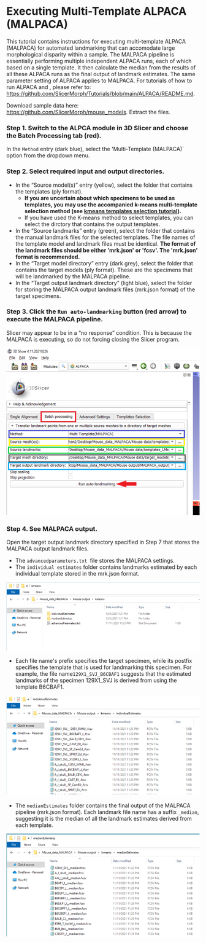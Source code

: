 # Executing Multi-Template ALPACA (MALPACA) 
This tutorial contains instructions for executing multi-template ALPACA (MALPACA) for automated landmarking that can accomodate large morphological disparity within a sample. The MALPACA pipeline is essentially performing multiple independent ALPACA runs, each of which based on a single template. It then calculate the median from the results of all these ALPACA runs as the final output of landmark estimates. The same parameter setting of ALPACA applies to MALPACA. For tutorials of how to run ALPACA and , please refer to: https://github.com/SlicerMorph/Tutorials/blob/main/ALPACA/README.md. 

Download sample data here: https://github.com/SlicerMorph/mouse_models. Extract the files.

### Step 1. Switch to the ALPCA module in 3D Slicer and choose the Batch Processing tab (red). 
In the `Method` entry (dark blue), select the 'Multi-Template (MALPACA)` option from the dropdown menu.

### Step 2. Select required input and output directories.
* In the “Source model(s)” entry (yellow), select the folder that contains the templates (ply format). 
  * **If you are uncertain about which specimens to be used as templates, you may use the accompanied k-means multi-template selection method (see [kmeans templates selection tutorial](https://github.com/SlicerMorph/Tutorials/blob/main/MALPACA/K-means_templates_selection.md)).**
  * If you have used the K-means method to select templates, you can select the dirctory that contains the output templates. 
* In the “Source landmarks” entry (green), select the folder that contains the manual landmark files for the selected templates. The file names of the template model and landmark files must be identical. **The format of the landmark files should be either 'mrk.json' or 'fcsv'. The 'mrk.json' format is recommended.**
* In the “Target model directory” entry (dark grey), select the folder that contains the target models (ply format). These are the specimens that will be landmarked by the MALPACA pipeline.
* In the “Target output landmark directory” (light blue), select the folder for storing the MALPACA output landmark files (mrk.json format) of the target specimens.

### Step 3. Click the `Run auto-landmarking` button (red arrow) to execute the MALPACA pipeline.
Slicer may appear to be in a “no response” condition. This is because the MALPACA is executing, so do not forcing closing the Slicer program.

<p align="center">
<img src="./kmeans_MALPACA_images/MALPACA_019.png">
<p/>


### Step 4. See MALPACA output.
Open the target output landmark directory specified in Step 7 that stores the MALPACA output landmark files.
* The `advancedparameters.txt `file stores the MALPACA settings.
* The `individual estimates` folder contains landmarks estimated by each individual template stored in the mrk.json format. 

<p align="center">
<img src="./kmeans_MALPACA_images/MALPACA_020.png">
<p/>


* Each file name's prefix specifies the target specimen, while its postfix specifies the template that is used for landmarking this specimen. For example, the file name`129X1_SVJ_B6CBAF1` suggests that the estimated landmarks of the specimen 129X1_SVJ is derived from using the template B6CBAF1.


<p align="center">
<img src="./kmeans_MALPACA_images/MALPACA_021.png">
<p/>


* The `medianEstimates` folder contains the final output of the MALPACA pipeline (mrk.json format). Each landmark file name has a suffix `_median`, suggesting it is the median of all the landmark estimates derived from each template.

<p align="center">
<img src="./kmeans_MALPACA_images/MALPACA_022.png">
<p/>

